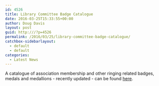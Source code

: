 ```yaml
---
id: 4526
title: Library Committee Badge Catalogue
date: 2016-03-25T15:33:55+00:00
author: Doug Davis
layout: post
guid: http:///?p=4526
permalink: /2016/03/25/library-committee-badge-catalogue/
catchbox-sidebarlayout:
  - default
  - default
categories:
  - Latest News
---
```

A catalogue of association membership and other ringing related badges, medals and medallions - recently updated - can be found [here](http:///services/library/badge-catalogue/).
